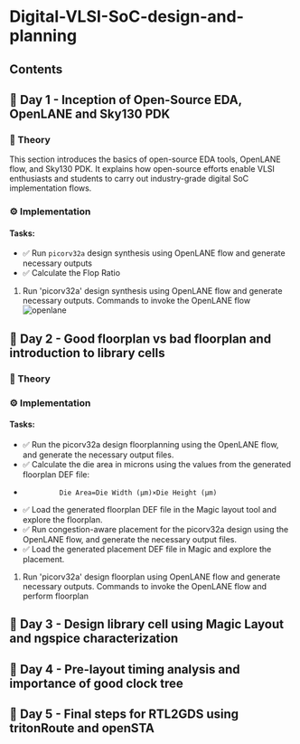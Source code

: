 # Digital-VLSI-SoC-design-and-planning

## Contents
## 📘 Day 1 - Inception of Open-Source EDA, OpenLANE and Sky130 PDK 

### 🔬 Theory
This section introduces the basics of open-source EDA tools, OpenLANE flow, and Sky130 PDK. It explains how open-source efforts enable VLSI enthusiasts and students to carry out industry-grade digital SoC implementation flows.

### ⚙️ Implementation

#### Tasks:

- ✅ Run `picorv32a` design synthesis using OpenLANE flow and generate necessary outputs  
- ✅ Calculate the Flop Ratio

1. Run 'picorv32a' design synthesis using OpenLANE flow and generate necessary outputs.
   Commands to invoke the OpenLANE flow 
![openlane](Day1/flow.png)


## 📘 Day 2 - Good floorplan vs bad floorplan and introduction to library cells

### 🔬 Theory

### ⚙️ Implementation

#### Tasks:
   
- ✅ Run the picorv32a design floorplanning using the OpenLANE flow, and generate the necessary output files.
- ✅ Calculate the die area in microns using the values from the generated floorplan DEF file:
-              Die Area=Die Width (µm)×Die Height (µm)
- ✅ Load the generated floorplan DEF file in the Magic layout tool and explore the floorplan.
- ✅ Run congestion-aware placement for the picorv32a design using the OpenLANE flow, and generate the necessary output files.
- ✅ Load the generated placement DEF file in Magic and explore the placement.
1. Run 'picorv32a' design floorplan using OpenLANE flow and generate necessary outputs.
Commands to invoke the OpenLANE flow and perform floorplan

## 📘 Day 3 - Design library cell using Magic Layout and ngspice characterization 
## 📘 Day 4 - Pre-layout timing analysis and importance of good clock tree 
## 📘 Day 5 - Final steps for RTL2GDS using tritonRoute and openSTA 













